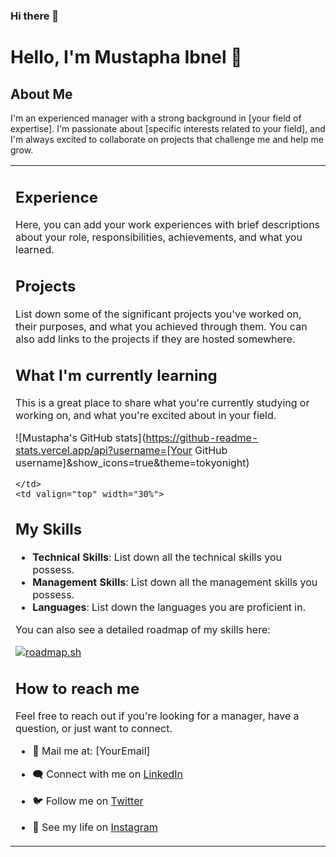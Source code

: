 ### Hi there 👋
# Hello, I'm Mustapha Ibnel 👋

## About Me
I'm an experienced manager with a strong background in [your field of expertise]. I'm passionate about [specific interests related to your field], and I'm always excited to collaborate on projects that challenge me and help me grow.

<table>
  <tr>
    <td valign="top" width="70%">

## Experience
Here, you can add your work experiences with brief descriptions about your role, responsibilities, achievements, and what you learned.

## Projects
List down some of the significant projects you've worked on, their purposes, and what you achieved through them. You can also add links to the projects if they are hosted somewhere.

## What I'm currently learning 
This is a great place to share what you're currently studying or working on, and what you're excited about in your field.

![Mustapha's GitHub stats](https://github-readme-stats.vercel.app/api?username=[Your GitHub username]&show_icons=true&theme=tokyonight)

    </td>
    <td valign="top" width="30%">

## My Skills
- **Technical Skills**: List down all the technical skills you possess. 
- **Management Skills**: List down all the management skills you possess.
- **Languages**: List down the languages you are proficient in.

You can also see a detailed roadmap of my skills here:

[![roadmap.sh](https://api.roadmap.sh/v1-badge/tall/64b5f7f40a49b0be0ed77f8b?variant=dark)](https://roadmap.sh)

## How to reach me 
Feel free to reach out if you're looking for a manager, have a question, or just want to connect.

- 📧 Mail me at: [YourEmail]
- 🗨️ Connect with me on [LinkedIn](https://linkedin.com/in/[YourLinkedIn])
- 🐦 Follow me on [Twitter](https://twitter.com/[YourTwitter])
- 📸 See my life on [Instagram](https://instagram.com/[YourInstagram])

    </td>
  </tr>
</table>
